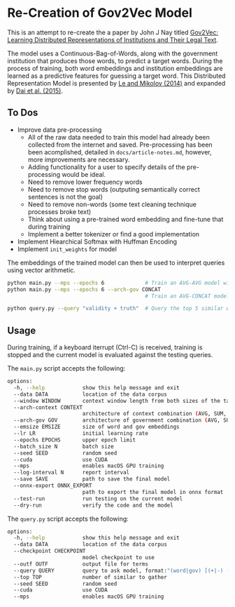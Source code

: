 # Re-Creation of Gov2Vec Model

This is an attempt to re-create the a paper by John J Nay titled [Gov2Vec: Learning Distributed Representations of Institutions and Their Legal Text](https://arxiv.org/abs/1609.06616).

The model uses a Continuous-Bag-of-Words, along with the government institution that produces those words, to predict a target words. During the process of training, both word embeddings and institution embeddings are learned as a predictive features for guessing a target word. This Distributed Representation Model is presented by [Le and Mikolov (2014)](https://arxiv.org/abs/1405.4053) and expanded by [Dai et al. (2015)](https://arxiv.org/abs/1507.07998).

## To Dos

- Improve data pre-processing
  - All of the raw data needed to train this model had already been collected from the internet and saved. Pre-processing has been been acomplished, detailed in `docs/article-notes.md`, however, more improvements are necessary.
  - Adding functionality for a user to specify details of the pre-processing would be ideal.
  - Need to remove lower frequency words
  - Need to remove stop words (outputing semantically correct sentences is not the goal)
  - Need to remove non-words (some text cleaning technique processes broke text)
  - Think about using a pre-trained word embedding and fine-tune that during training
  - Implement a better tokenizer or find a good implementation
- Implement Hiearchical Softmax with Huffman Encoding
- Implement `init_weights` for model

The embeddings of the trained model can then be used to interpret queries using vector arithmetic.

```bash
python main.py --mps --epochs 6             # Train an AVG-AVG model with MPS
python main.py --mps --epochs 6 --arch-gov CONCAT
                                            # Train an AVG-CONCAT model with MPS

python query.py --query "validity + truth"  # Query the top 5 similar words and institutions
```

## Usage

During training, if a keyboard iterrupt (Ctrl-C) is received, training is stopped and the current model is evaluated against the testing queries.

The `main.py` script accepts the following:

```bash
options:
  -h, --help            show this help message and exit
  --data DATA           location of the data corpus
  --window WINDOW       context window length from both sizes of the target word
  --arch-context CONTEXT
                        architecture of context combination (AVG, SUM, CONCAT)
  --arch-gov GOV        architecture of government combination (AVG, SUM, CONCAT)
  --emsize EMSIZE       size of word and gov embeddings
  --lr LR               initial learning rate
  --epochs EPOCHS       upper epoch limit
  --batch_size N        batch size
  --seed SEED           random seed
  --cuda                use CUDA
  --mps                 enables macOS GPU training
  --log-interval N      report interval
  --save SAVE           path to save the final model
  --onnx-export ONNX_EXPORT
                        path to export the final model in onnx format
  --test-run            run testing on the current model
  --dry-run             verify the code and the model
```

The `query.py` script accepts the following:

```bash
options:
  -h, --help            show this help message and exit
  --data DATA           location of the data corpus
  --checkpoint CHECKPOINT
                        model checkpoint to use
  --outf OUTF           output file for terms
  --query QUERY         query to ask model, format:"(word|gov) [(+|-) (word|gov)]*"
  --top TOP             number of similar to gather
  --seed SEED           random seed
  --cuda                use CUDA
  --mps                 enables macOS GPU training
```